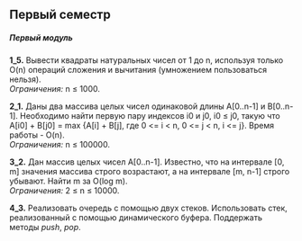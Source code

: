 ## Первый семестр

##### Первый модуль

**1_5.** Вывести квадраты натуральных чисел от 1 до n, используя только O(n) операций сложения и вычитания (умножением пользоваться нельзя).<br/>
*Ограничения:* n ≤ 1000.


**2_1.** Даны два массива целых чисел одинаковой длины A[0..n-1] и B[0..n-1]. Необходимо найти первую пару индексов i0 и j0, i0 ≤ j0, такую что A[i0] + B[j0] = max {A[i] + B[j], где 0 <= i < n, 0 <= j < n, i <= j}. Время работы - O(n). <br/>
 *Ограничения:* n ≤ 100000.

**3_2.**  Дан массив целых чисел А[0..n-1]. Известно, что на интервале [0, m] значения массива строго возрастают, а на интервале [m, n-1] строго убывают. Найти m за O(log m).<br/>
 *Ограничения:* 2 ≤ n ≤ 10000.
 
 **4_3.**  Реализовать очередь с помощью двух стеков. Использовать стек, реализованный с помощью динамического буфера. Поддержать методы *push*, *pop*. <br/>
